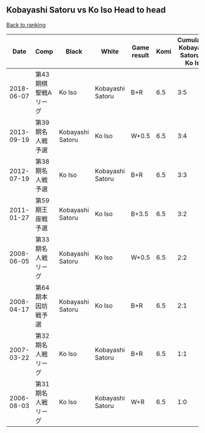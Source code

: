 ## Kobayashi Satoru vs Ko Iso Head to head

[Back to ranking](../../index.md)




| **Date** | **Comp** | **Black** | **White** | **Game result** | **Komi** | **Cumulative Kobayashi Satoru vs Ko Iso** | **Kobayashi Satoru streak** | **Ko Iso streak** | 
| --- | --- | --- | --- | --- | --- | --- | --- | --- |
| 2018-06-07 | 第43期棋聖戦Aリーグ | Ko Iso | Kobayashi Satoru | B+R | 6.5 | 3:5 | 0 | 3 | 
| 2013-09-19 | 第39期名人戦予選 | Kobayashi Satoru | Ko Iso | W+0.5 | 6.5 | 3:4 | 0 | 2 | 
| 2012-07-19 | 第38期名人戦予選 | Ko Iso | Kobayashi Satoru | B+R | 6.5 | 3:3 | 0 | 1 | 
| 2011-01-27 | 第59期王座戦予選 | Kobayashi Satoru | Ko Iso | B+3.5 | 6.5 | 3:2 | 1 | 0 | 
| 2008-06-05 | 第33期名人戦リーグ | Kobayashi Satoru | Ko Iso | W+0.5 | 6.5 | 2:2 | 0 | 1 | 
| 2008-04-17 | 第64期本因坊戦予選 | Kobayashi Satoru | Ko Iso | B+R | 6.5 | 2:1 | 1 | 0 | 
| 2007-03-22 | 第32期名人戦リーグ | Ko Iso | Kobayashi Satoru | B+R | 6.5 | 1:1 | 0 | 1 | 
| 2006-08-03 | 第31期名人戦リーグ | Ko Iso | Kobayashi Satoru | W+R | 6.5 | 1:0 | 1 | 0 |




